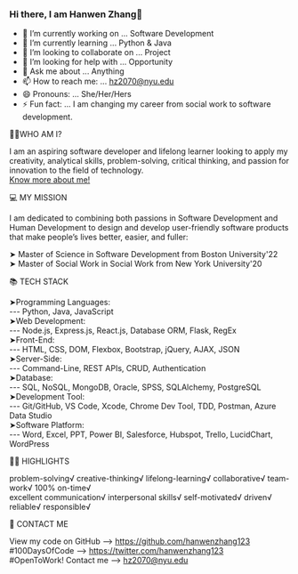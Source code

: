 ### Hi there, I am Hanwen Zhang👋

<!--
**hanwenzhang123/hanwenzhang123** is a ✨ _special_ ✨ repository because its `README.md` (this file) appears on your GitHub profile.
-->
- 🔭 I’m currently working on ... Software Development
- 🌱 I’m currently learning ... Python & Java
- 👯 I’m looking to collaborate on ... Project
- 🤔 I’m looking for help with ... Opportunity
- 💬 Ask me about ... Anything
- 📫 How to reach me: ... hz2070@nyu.edu
- 😄 Pronouns: ... She/Her/Hers
- ⚡ Fun fact: ... I am changing my career from social work to software development.

👩🏻‍WHO AM I?

I am an aspiring software developer and lifelong learner looking to apply my creativity, analytical skills, problem-solving, critical thinking, and passion for innovation to the field of technology.\
[Know more about me!](hanwenzhang123.github.io/whoami)

💻 MY MISSION

I am dedicated to combining both passions in Software Development and Human Development to design and develop user-friendly software products that make people’s lives better, easier, and fuller:

➤ Master of Science in Software Development from Boston University'22 <br>
➤ Master of Social Work in Social Work from New York University'20

📚 TECH STACK

➤Programming Languages:<br>
--- Python, Java, JavaScript<br>
➤Web Development:<br>
--- Node.js, Express.js, React.js, Database ORM, Flask, RegEx<br>
➤Front-End:<br>
--- HTML, CSS, DOM, Flexbox, Bootstrap, jQuery, AJAX, JSON<br>
➤Server-Side:<br>
--- Command-Line, REST APIs, CRUD, Authentication<br>
➤Database:<br>
--- SQL, NoSQL, MongoDB, Oracle, SPSS, SQLAlchemy, PostgreSQL<br>
➤Development Tool:<br>
--- Git/GitHub, VS Code, Xcode, Chrome Dev Tool, TDD, Postman, Azure Data Studio<br>
➤Software Platform:<br>
--- Word, Excel, PPT, Power BI, Salesforce, Hubspot, Trello, LucidChart, WordPress<br>

👍🏻 HIGHLIGHTS

problem-solving√ creative-thinking√ lifelong-learning√ collaborative√ team-work√ 100% on-time√ <br>
excellent communication√ interpersonal skills√ self-motivated√ driven√ reliable√ responsible√

📧 CONTACT ME

View my code on GitHub --> https://github.com/hanwenzhang123<br>
#100DaysOfCode --> https://twitter.com/hanwenzhang123<br>
#OpenToWork! Contact me --> hz2070@nyu.edu
